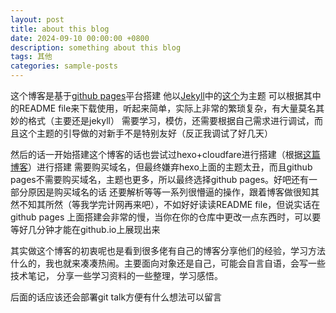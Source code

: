 ```yaml
---
layout: post
title: about this blog
date: 2024-09-10 00:00:00 +0800
description: something about this blog
tags: 其他
categories: sample-posts
---
```


这个博客是基于[github pages](https://pages.github.com)平台搭建
他以[Jekyll](https://jekyllrb.com)中的[这个](https://github.com/alshedivat/al-folio)为主题
可以根据其中的README file来下载使用，听起来简单，实际上非常的繁琐复杂，有大量莫名其妙的格式（主要还是jekyll）
需要学习，模仿，还需要根据自己需求进行调试，而且这个主题的引导做的对新手不是特别友好（反正我调试了好几天）

然后的话一开始搭建这个博客的话也尝试过hexo+cloudfare进行搭建（根据[这篇博客](https://blog.cuijiacai.com/blog-building/)）进行搭建
需要购买域名，但最终嫌弃hexo上面的主题太丑，而且github pages不需要购买域名，主题也更多，所以最终选择github pages。好吧还有一部分原因是购买域名的话
还要解析等等一系列很懵逼的操作，跟着博客做很知其然不知其所然（等我学完计网再来吧），不如好好读读README file，但说实话在github pages
上面搭建会非常的慢，当你在你的仓库中更改一点东西时，可以要等好几分钟才能在github.io上展现出来

其实做这个博客的初衷呢也是看到很多佬有自己的博客分享他们的经验，学习方法什么的，我也就来凑凑热闹。主要面向对象还是自己，可能会自言自语，会写一些技术笔记，
分享一些学习资料的一些整理，学习感悟。

后面的话应该还会部署git talk方便有什么想法可以留言
